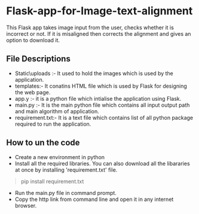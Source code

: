 # Flask-app-for-Image-text-alignment
This Flask app takes image input from the user, checks whether it is incorrect or not. If it is misaligned then corrects the alignment and gives an option to download it.  
## File Descriptions
- Static\uploads :- It used to hold the images which is used by the application. 
- templates:- It conatins HTML file which is used by Flask for designing the web page.
- app.y :- it is a python file which intialise the application using Flask. 
- main.py :- It is the main python file which contains all input output path and main algorithm of application.
- requirement.txt:- It is a text file which contains list of all python package required to run the application.
## How to un the code
- Create a new environment in python
- Install all the required libraries. You can also download all the libararies at once by installing 'requirement.txt' file.
 > pip install requirement.txt
- Run the main.py file in command prompt.
- Copy the http link from command line and open it in any internet browser.
